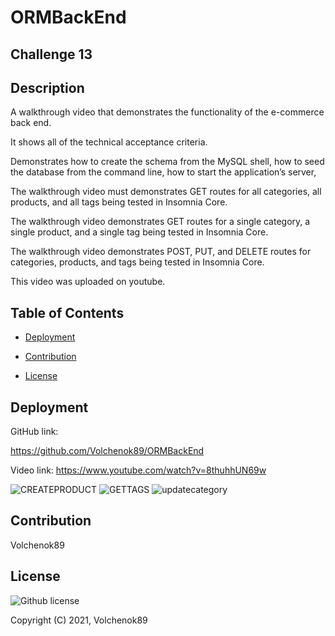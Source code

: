 # ORMBackEnd

## Challenge 13



## Description

A walkthrough video that demonstrates the functionality of the e-commerce back end.

It shows all of the technical acceptance criteria.

Demonstrates how to create the schema from the MySQL shell, how to seed the database from the command line, how to start the application’s server,

The walkthrough video must demonstrates GET routes for all categories, all products, and all tags being tested in Insomnia Core.

The walkthrough video  demonstrates GET routes for a single category, a single product, and a single tag being tested in Insomnia Core.

The walkthrough video demonstrates POST, PUT, and DELETE routes for categories, products, and tags being tested in Insomnia Core.

This video was uploaded on youtube.


## Table of Contents

- [Deployment](#deployment)

- [Contribution](#contribution)
 
- [License](#license)


## Deployment

GitHub link:

https://github.com/Volchenok89/ORMBackEnd

Video link:
https://www.youtube.com/watch?v=8thuhhUN69w

![CREATEPRODUCT](https://user-images.githubusercontent.com/77917594/126885620-fae00f21-d95f-4d2b-b522-ef0275d98c90.png)
![GETTAGS](https://user-images.githubusercontent.com/77917594/126885623-4f04d197-e15e-4ba5-9c27-ad840006c0a2.png)
![updatecategory](https://user-images.githubusercontent.com/77917594/126885624-ac2fcd46-e586-42be-850b-d1828129a38e.png)







## Contribution
Volchenok89

 
## License

![Github license](https://img.shields.io/badge/license-MIT-blue.svg)

Copyright (C) 2021, Volchenok89

